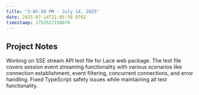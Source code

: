 ```yaml
---
title: "2:05:58 PM - July 14, 2025"
date: 2025-07-14T21:05:58.076Z
timestamp: 1752527158076
---
```


## Project Notes

Working on SSE stream API test file for Lace web package. The test file covers session event streaming functionality with various scenarios like connection establishment, event filtering, concurrent connections, and error handling. Fixed TypeScript safety issues while maintaining all test functionality.
